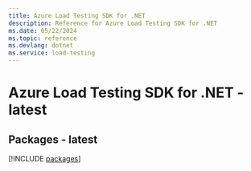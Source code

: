```yaml
---
title: Azure Load Testing SDK for .NET
description: Reference for Azure Load Testing SDK for .NET
ms.date: 05/22/2024
ms.topic: reference
ms.devlang: dotnet
ms.service: load-testing
---
```

# Azure Load Testing SDK for .NET - latest
## Packages - latest
[!INCLUDE [packages](load-testing-index.md)]